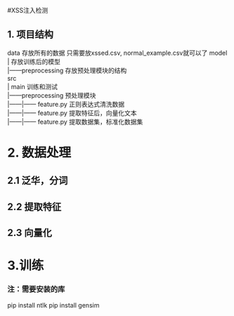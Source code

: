 #XSS注入检测
## 1. 项目结构
data 存放所有的数据  只需要放xssed.csv, normal_example.csv就可以了
model  
| 存放训练后的模型  
|——preprocessing 存放预处理模块的结构  
src  
| main 训练和测试  
|——preprocessing 预处理模块  
|——|—— feature.py 正则表达式清洗数据  
|——|—— feature.py 提取特征后，向量化文本  
|——|—— feature.py 提取数据集，标准化数据集  
# 2. 数据处理  
## 2.1 泛华，分词
## 2.2 提取特征
## 2.3 向量化
# 3.训练

### 注：需要安装的库
pip install ntlk
pip install gensim